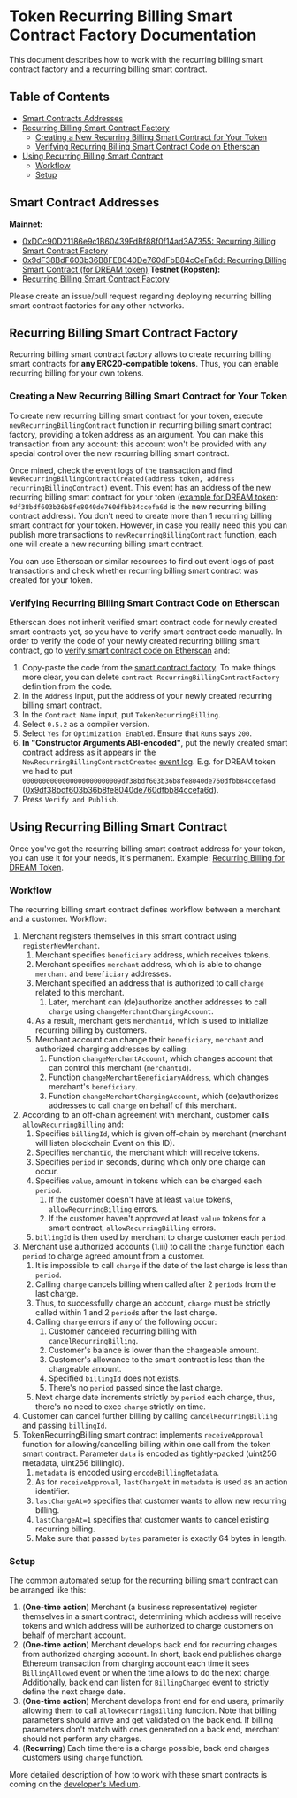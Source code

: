 # Token Recurring Billing Smart Contract Factory Documentation

This document describes how to work with the recurring billing smart contract factory and a recurring billing smart contract.

Table of Contents
-----------------

<!--ts-->
   * [Smart Contracts Addresses](#smart-contract-addresses)
   * [Recurring Billing Smart Contract Factory](#recurring-billing-smart-contract-factory)
      * [Creating a New Recurring Billing Smart Contract for Your Token](#creating-a-new-recurring-billing-smart-contract-for-your-token)
      * [Verifying Recurring Billing Smart Contract Code on Etherscan](#verifying-recurring-billing-smart-contract-code-on-etherscan)
   * [Using Recurring Billing Smart Contract](#using-recurring-billing-smart-contract)
      * [Workflow](#workflow)
      * [Setup](#setup)
<!--te-->

## Smart Contract Addresses

**Mainnet:**
+ [0xDCc90D21186e9c1B60439FdBf88f0f14ad3A7355: Recurring Billing Smart Contract Factory](https://etherscan.io/address/0xdcc90d21186e9c1b60439fdbf88f0f14ad3a7355#writeContract)
+ [0x9dF38BdF603b36B8FE8040De760dFbB84cCeFa6d: Recurring Billing Smart Contract (for DREAM token)](https://etherscan.io/address/0x9df38bdf603b36b8fe8040de760dfbb84ccefa6d#readContract)
**Testnet (Ropsten):**
+ [Recurring Billing Smart Contract Factory](https://ropsten.etherscan.io/address/0x80891b1fcb7f47ac1f5e423b092bed9dd1ed2be7#writeContract)

Please create an issue/pull request regarding deploying recurring billing smart contract factories for any other networks.

## Recurring Billing Smart Contract Factory

Recurring billing smart contract factory allows to create recurring billing smart contracts for **any ERC20-compatible tokens**. Thus, you can enable recurring billing for your own tokens.

### Creating a New Recurring Billing Smart Contract for Your Token

To create new recurring billing smart contract for your token, execute `newRecurringBillingContract` function in recurring billing smart contract factory, providing a token address as an argument. You can make this transaction from any account: this account won't be provided with any special control over the new recurring billing smart contract.

Once mined, check the event logs of the transaction and find `NewRecurringBillingContractCreated(address token, address recurringBillingContract)` event. This event has an address of the new recurring billing smart contract for your token ([example for DREAM token](https://etherscan.io/tx/0xeae6302871727f4e037783c2a32962424365cc72e6331d5f874222214e178bba#eventlog): `9df38bdf603b36b8fe8040de760dfbb84ccefa6d` is the new recurring billing contract address). You don't need to create more than 1 recurring billing smart contract for your token. However, in case you really need this you can publish more transactions to `newRecurringBillingContract` function, each one will create a new recurring billing smart contract.

You can use Etherscan or similar resources to find out event logs of past transactions and check whether recurring billing smart contract was created for your token.

### Verifying Recurring Billing Smart Contract Code on Etherscan

Etherscan does not inherit verified smart contract code for newly created smart contracts yet, so you have to verify smart contract code manually. In order to verify the code of your newly created recurring billing smart contract, go to [verify smart contract code on Etherscan](https://etherscan.io/verifyContract2) and:
1. Copy-paste the code from the [smart contract factory]((https://etherscan.io/address/0xdcc90d21186e9c1b60439fdbf88f0f14ad3a7355#writeContract)). To make things more clear, you can delete `contract RecurringBillingContractFactory` definition from the code.
2. In the `Address` input, put the address of your newly created recurring billing smart contract.
3. In the `Contract Name` input, put `TokenRecurringBilling`.
4. Select `0.5.2` as a compiler version.
5. Select `Yes` for `Optimization Enabled`. Ensure that `Runs` says `200`.
6. **In "Constructor Arguments ABI-encoded"**, put the newly created smart contract address as it appears in the `NewRecurringBillingContractCreated` [event log](https://etherscan.io/tx/0xeae6302871727f4e037783c2a32962424365cc72e6331d5f874222214e178bba#eventlog). E.g. for DREAM token we had to put `0000000000000000000000009df38bdf603b36b8fe8040de760dfbb84ccefa6d` ([0x9df38bdf603b36b8fe8040de760dfbb84ccefa6d](https://etherscan.io/address/0x9df38bdf603b36b8fe8040de760dfbb84ccefa6d)).
7. Press `Verify and Publish`.

## Using Recurring Billing Smart Contract

Once you've got the recurring billing smart contract address for your token, you can use it for your needs, it's permanent. Example: [Recurring Billing for DREAM Token](https://etherscan.io/address/0x9df38bdf603b36b8fe8040de760dfbb84ccefa6d#writeContract).

### Workflow

The recurring billing smart contract defines workflow between a merchant and a customer. Workflow:

1. Merchant registers themselves in this smart contract using `registerNewMerchant`.
    1. Merchant specifies `beneficiary` address, which receives tokens.
    2. Merchant specifies `merchant` address, which is able to change `merchant` and `beneficiary` addresses.
    3. Merchant specified an address that is authorized to call `charge` related to this merchant.
        1. Later, merchant can (de)authorize another addresses to call `charge` using `changeMerchantChargingAccount`.
    4. As a result, merchant gets `merchantId`, which is used to initialize recurring billing by customers.
    5. Merchant account can change their `beneficiary`, `merchant` and authorized charging addresses by calling:
        1. Function `changeMerchantAccount`, which changes account that can control this merchant (`merchantId`).
        2. Function `changeMerchantBeneficiaryAddress`, which changes merchant's `beneficiary`.
        3. Function `changeMerchantChargingAccount`, which (de)authorizes addresses to call `charge` on behalf of this merchant.
2. According to an off-chain agreement with merchant, customer calls `allowRecurringBilling` and:
    1. Specifies `billingId`, which is given off-chain by merchant (merchant will listen blockchain Event on this ID).
    2. Specifies `merchantId`, the merchant which will receive tokens.
    3. Specifies `period` in seconds, during which only one charge can occur.
    4. Specifies `value`, amount in tokens which can be charged each `period`.
        1. If the customer doesn't have at least `value` tokens, `allowRecurringBilling` errors.
        2. If the customer haven't approved at least `value` tokens for a smart contract, `allowRecurringBilling` errors.
    5. `billingId` is then used by merchant to charge customer each `period`.
3. Merchant use authorized accounts (1.iii) to call the `charge` function each `period` to charge agreed amount from a customer.
    1. It is impossible to call `charge` if the date of the last charge is less than `period`.
    2. Calling `charge` cancels billing when called after 2 `period`s from the last charge.
    3. Thus, to successfully charge an account, `charge` must be strictly called within 1 and 2 `period`s after the last charge.
    4. Calling `charge` errors if any of the following occur:
        1. Customer canceled recurring billing with `cancelRecurringBilling`.
        2. Customer's balance is lower than the chargeable amount.
        3. Customer's allowance to the smart contract is less than the chargeable amount.
        4. Specified `billingId` does not exists.
        5. There's no `period` passed since the last charge.
    5. Next charge date increments strictly by `period` each charge, thus, there's no need to exec `charge` strictly on time.
4. Customer can cancel further billing by calling `cancelRecurringBilling` and passing `billingId`.
5. TokenRecurringBilling smart contract implements `receiveApproval` function for allowing/cancelling billing within one call from the token smart contract. Parameter `data` is encoded as tightly-packed (uint256 metadata, uint256 billingId).
    1. `metadata` is encoded using `encodeBillingMetadata`.
    2. As for `receiveApproval`, `lastChargeAt` in `metadata` is used as an action identifier.
    3. `lastChargeAt=0` specifies that customer wants to allow new recurring billing.
    4. `lastChargeAt=1` specifies that customer wants to cancel existing recurring billing.
    5. Make sure that passed `bytes` parameter is exactly 64 bytes in length.

### Setup

The common automated setup for the recurring billing smart contract can be arranged like this:

1. (**One-time action**) Merchant (a business representative) register themselves in a smart contract, determining which address will receive tokens and which address will be authorized to charge customers on behalf of merchant account.
2. (**One-time action**) Merchant develops back end for recurring charges from authorized charging account. In short, back end publishes charge Ethereum transaction from charging account each time it sees `BillingAllowed` event or when the time allows to do the next charge. Additionally, back end can listen for `BillingCharged` event to strictly define the next charge date.
3. (**One-time action**) Merchant develops front end for end users, primarily allowing them to call `allowRecurringBilling` function. Note that billing parameters should arrive and get validated on the back end. If billing parameters don't match with ones generated on a back end, merchant should not perform any charges.
4. (**Recurring**) Each time there is a charge possible, back end charges customers using `charge` function.

More detailed description of how to work with these smart contracts is coming on the [developer's Medium](https://medium.com/@zitro).